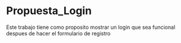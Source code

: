# Propuesta_Login
Este trabajo tiene como proposito mostrar un login que sea funcional despues de hacer el formulario de registro 
